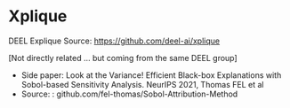 # Xplique
DEEL Explique
Source: https://github.com/deel-ai/xplique

[Not directly related ... but coming from the same DEEL group]
  - Side paper: Look at the Variance! Efficient Black-box Explanations with Sobol-based Sensitivity Analysis. NeurIPS 2021, Thomas FEL et al
  - Source: : github.com/fel-thomas/Sobol-Attribution-Method

